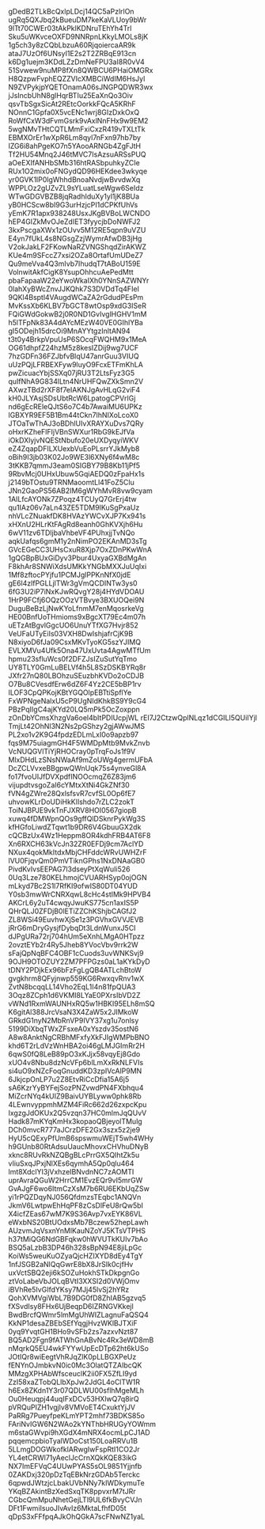 gDedB2TLkBcQxlpLDcj14QC5aPzlrlOn
ugRq5QXJbq2kBueuDM7keKaVLUoy9bWr
9lTt70CWEr03tAkPklKDNruTEhYh4Trl
Sku5uWKvceOXFD9NNRpnLKkyLMOLs8jK
1g5ch3y8zCQbLbzuA60RjqoiercaAR9k
ataJ7UzOf6UNsyI1E2s2T2ZRBqE913cn
k6Dg1uejm3KDdLZzDmNeFPU3aI8R0vV4
51Svwew9nuMP8fXn8QWBCU6PHaiOMGRx
H8QzpwFvphEQZZVIcXMBCiWdIM6HsJyl
N9ZVPykjpYQETOnamA06sJNGPQDWR3wx
jJsIncbUhN8glHqrBTIu25EaXnQo3Oiv
qsvTbSgxSicAt2REtcOorkkFQcA5KRhF
NOnnC1Gpfa0X5vcENc1wrj8GIzDxkOxQ
RoWfCxW3dFvmGsrk9vAxlNnFHx9w9EM2
5wgNMvTHtCQTLMmFxiCxzR419vTXLtTk
EBMXOrEr1wXpR6Lm8qyl7nFxn97hb7by
IZG6i8ahPgeKO7n5YAooARNGb4ZgFJtH
Tf2HU54Mnq2J46tMVC7IsAzsuARSsPUQ
aOeEXIfANHbSMb316htRASbpuhkyZCIe
RUx1O2mix0oFNGydQD96HEKdee3wkyqe
yr0GVK1lP0lgWhhdBnoaNvdjwBvvdwXq
WPPLOz2gUZvZL9sYLuatLseWgw6SeIdz
WTwGDGVBZB8jqRadhIduXy1yl1jK8BUa
yB0HCScw8bI9G3urHzjcPI1dCPKfUhVs
yEmK7R1apx938248UsxJKgBVBoLWCNDO
hEP4GIZkMvOJeZdIET3fyycjbDoNWFJ2
3kxPscgaXWx1zOUvv5M12RE5qpn9uVZU
E4yn7fUkL4s8NGsgZzjWymrAfwDB3jHg
V2okJakLF2FKowNaRZVNGShqdZirAKWZ
KUe4m9SFccZ7xsi2OZa8OrtafUmUDeZ7
Qu9meVva4Q3mIvb7IhudqT7tABoU159E
VolnwitAkfCigK8YsupOhhcuAePedMtt
pbaFapaaW22eYwoWkaIXh0YNnSAZWNYr
0lahXyBWcZnvJJKQhk7S3DVDdTq4FIeI
9QKl4Bsptl4VAugdWCaZA2rGdudPEsPm
MvKssXb6KLBV7bGCT8wtOsp9xdG3ISeR
FQiGWdGokwB2j0R0ND1GvIvglHGHV1mM
h5lTFpNk83A4dAYcMEzW40VE0GIhlYBa
gI5ODejh15drcOi9MnAYYtgzInltAN94
t3t0y4BrkpVpuUsP6SOcqFWQHM9x1MeA
OG61dhpfZ24hzM5z8kesIZDij9wg7UCF
7hzGDFn36FZJbfvBlqU47anrGuu3VIUQ
uUzPQjLFRBEXFyw9luyO9FcxETFmKhLA
pwZicuacYbjSSXq07jRU3T2LtsFyz3G5
quIfNhA9G834lLtn4NrUHFQwZXkSmn2V
AXwzTBd2rXF8f7eIAKNJgAvHLqG2viF4
kH0JLYAsjSDsUbtRcW6LpatogCPVrlGj
nd6gEcREleQJtS6o7C4b7AwaiMU6UPKz
lGBXYR9EF5B1Bm44tCkn7lhNIXoLcoX0
JTOaTwThAJ3oBDhlUIvXRAYXuDvs7QRy
oHxrKZheFlFIjVBnSWXur1RbG9kEJfVa
iOkDXlyjvNQEStNbufo20eUXDyqyiWKV
eZ4ZqapDFILXUexbVuEoPLsrrYJkMyb8
oBih9I3jb03K02Jo9WE3l6XNy6f4wM8c
3tKKB7qmmJ3eam0SIGBY79B8Kb11jPf5
9RbvMcj0UHxUbuw5GqiAEDQ0zFpaHx1s
j2149bTOstu9TRNMaoomtLl41FoZ5Clu
JNn2GaoPS56AB2IM6gWYhMvR8vw9cyam
1AILfcAYONk7ZPoqz4TCUyQ7GrErj4tw
qu1IAz06v7aLn43ZE5TDM9IKuSgPxaUz
nhVLcZNuakfDK8HVAzYWCvXJP7Kx941s
xHXnU2HLrKtFAgRd8eanh0GhKVXjh6Hu
6wV11zv6TDljbaVhbeVF4PUhxjjTvNQo
aqkUafqs6gmM1y2nNimPO2EKAnMD3sTg
GVcEGeCC3UHsCxuR8Xjp7OxZDnPKwWnA
1gQGBpBUxGiDyv3Pbur4UxyaGXBdMgAn
F8khAr8SNWiXdsUMKkYNGbMXXJuUqIxi
1Mf8zftocPYjfu1PCMJglPPKnNfX0jdE
gE6l4zlfPGLLjlTWr3gVmQCDINTw3ys0
6fG3U2iP7iNxKJwRQvgY28j4HYdVDOAU
1HrP9FCfj6OQzOOzVTBvye3BXUOQei9N
DuguBeBzLjNwKYoLfnmM7enMqosrkeVg
HE00BnfUoTHmioms9xBgcXT79Ec4m07h
uETzAtBgvlGgcUO6UnuYTfXG7Hvjr852
VeUFaUTyEiIs03VXH8DwIshjafrCjK9B
N8xiyoD6fJa09CsxMKvTyoKG5szYJIMQ
EVLXMVu4Ufk5Ona47UxUvta4AgwMTfUm
hpmu23sfluWcs0f2DFZJsIZuSutYqTmo
UY8TLY0GmLuBELVf4h5L8SzDSKBYRq8r
JXfr27nQ80LBOhzuSEuzbhKVDo2oCDJB
O7Bu8CVesdfErw6dZ6F4Yz2CE5bBP1rv
ILOF3CpQPKojKBtYGQOlpEBTtiSpflYe
FxWPNgeNalxU5cP9UgNIdKhkBS9Y9cG4
PBzPqIIgC4ajKYd20LQ5mPk5OcZoxppn
zOnDbYCmsXhzgVa6oel4bItPDIUcpjWL
rEI7J2CtzwQplNLqz1dCGILI5QUiIYjl
TmjLt42OhNl3N2Ns2pGShzy2gjAWwJMS
PL2xo1v2K9G4fpdzEDLmLxI0o9apzb97
fqs9M75uiagmGH4F5WMDpMtb9MvkZnvb
VcNUQGVlTiYjRHOCray0pTrqFoJs1f9V
MlxDHdLzSNsNWaAf9mZoUWg4germUFbA
DcZCLVvxeBBgpwQWnUqk75s4ynveGl8A
fo17fvoUIJfDVXpdfINOOcmqZ6Z83jm6
vijupdtvsgoZaI6cYMtxXtNi4GkZNf30
fVN4gZWre28QxlsfsvR7cvfSL0Op6fE7
uhvowKLrDoUDiHkKlIshdo7rZLC2zokT
ToiNJBPJE9vkTnFJXRV8HOI0567giopB
xuwq4fDMWpnQOs9gffQlDSknrPykWg3S
kfHGfoLiwdZTqwt1b9DR6V4GbuuGX2dk
cQCBzUx4Wz1Heppm8OR4kdhFRB4AT6F8
Xn6RXCH63kVcJn32ZR0EFDj9cm7AclYD
NXux4qokMkItdxMbjCHFddcWRvUWHZrF
lVU0FjqvQm0PmVTiknGPhs1NxDNAaGB0
PivdKvIvsEEPAG7l3dseyPtXqWuIi526
0Uq3Lze780KELhmojCVUARHSyp0ojOGN
mLkyd7Bc2S1l7RfKI9ofwIS80DT04YUD
Y0sb3mwWrCNRXqwL8cHc4stIMk9HPVB4
AKCrL6y2uT4cwqyJwuKS775cn1axIS5P
QHrQLJ0ZFDjB0lETiZZChKShjbCAGfJ2
ZL8WSi49EuvhwXjSe1z3PGVhxGVVJEVB
jRrG6mDryGysjfDybqDt3LdnWunxJ5CI
dJPgURa72rj704hUm5eXnhLMgA0HTpzz
2ovztEYb2r4Ry5Jheb8YVocVbv9rrk2W
sFajQpNqBFC4OBF1cCuods3uvWNKSvj9
9OJH9OTOZUY2ZM7PFPGzs0aL1aKYkDyD
tDNY2PDjkEx96bFzFgLgQB4ATLchBtoW
gvgkhrm8QFyjnwp559KG6RwxqvRnv1wX
ZvtN8bcqqLL14Vho2EqL1I4n81fpQUA3
3Oqz8ZCph1d6VKMI8LYaE0PXrsIbVD2Z
vWNd1RxmWAUNHxRQ5w1HBKI95ELh8mSQ
K6gitAl388JrcVsaN3X4ZaW5x2JIMkoW
GRkdG1nyN2MbRnVP9IVY37xg1u7onlsy
5199DiXbqTWxZFsxeA0xYszdv35ostN6
A8w8AnktNgCRBhMFxfyXkFJIgWMPbBNO
khd6T2rLdVzWnHBA2oi46gLMJGImRr2H
6qwS0fQ8LeB89pO3xKJjx58vqyEj8Gdo
xUO4v8Nbu8dzNcVFp6blLmXxRkNLFVIs
si4uO9xNZcFoqGnuddKD3zpIVcAlP9MN
6JkjcpOnLP7u2Z8EtvRiCcDfia15A6j5
sA6KzrYyBYFejSozPNZvwdPN4FXbhqu4
MiZcrNYq4kUIZ9BaivUYBLyww0phk8Rb
4LEwnvyppmhMZM4FiRc662d26zxpcKpu
IxgzgJdOKUx2Q5vzqn37HC0mlmJqQUvV
Hadk87mKYqKmHx3kopaoQBjeyolTMulg
DCh0mvcR777aJCrzDFE2Gx3szx5z2je9
HyU5cQExyPfUmB6spswmuWEjT5wh4WHy
h9GUnb80RtAdsuUaucMhovxCHVhuDNyB
xknc8RUvRkNZQBgBLcPrrGX5QIhtZk5u
vIiuSxqJPxjNlXEs6qymhA5Qp0qlu464
lmt8XdclYI3jVxhzeIBNvdnNC7zAOMTI
uprAvraQGuW2HrrCM1EvzEQr9vI5mrGW
GvAJgF6wo6ItmCzXsM7b6RU6EKbUqZSw
yi1rPQZDqyNJ056QfdmzsTEqbc1ANQVn
JkmV6LwtpwEhHqPF8zCsDlFeU8rQw5bI
X4icfZEas67wM7K9S36Avp7vxEYK86VL
eWxbNS20BtUOdxsMb7Bczew52hepLawh
AUzvmJqVsxnYnMlKauNZoYJ5KTsVTPHS
h37tMiQG6NdGBFqkw0hWVUTkKUIv7bAo
BSQ5aLzbB3DP46h328sBpN94E8jiLpGc
KoiWs5weuKuOZyaQjcHZIXYD8dEy4TgY
1nfJSGB2aNlQqGwrE8bX8JrSIk0cjfHv
uxVctSBQ2eji6kSOZuHokhSTkDkpgnGo
ztVoLabeVbJOLqBVtI3XXSI2d0VWjOmv
iBVhRe5IvGIfdYKsy7MJj45lvSj2hYRz
QohXVMVgiWbL7B9DG0fD8ZhIAB5gzvq5
fXSvdIsy8FHx6UjBeqpD6IZRNGVKkejl
BwdBrcfQWmr5lmMgUhWIZLagnuFaQSQ4
KkNP1desaZBEbSEfYqgjHvzWKlBJTXiF
0yq9YvqtGH1BHo9vSFb2zs7azxvNzt87
BQ5AD2Fgn9fATWhGnABvNc4Rx3eWD8mB
nMqrkQ5EU4wkFYYwUpEcDTp62ht6kUSo
JOtIQr8wiEegtVhRJqZlK0pLLBGXPeUz
fENYnOJmbkvN0ic0Mc3OlatQTZAIbcQK
MMzgXPHAbWfsceuclK2ii0FX5ZfLI9yd
ZzI58xaZTobQLlbXpJw2JdGL4oClTW1R
h6Ex8ZKdn1Y3r07QDLWU00sflhMgeMLh
Ou0Heuqpj44uqIFxDCv53HXlwQ7q8irQ
pVRQuPIZH1vgjlv8VMVoET4CxuktYjJV
PaRRg7PueyfpeKLmYPT2mhf73BDKS85o
FAriNvIGW6N2WAo2kYNThbHRUGyYOWmm
m6staGWvpi9hXGdX4mNRX4ocmLpCJ1AD
pqqemcpbioTyalWDoCst150LoaRRVu1B
5LLmgDOGWkofklARwgIwFspRtI1CO2Jr
YL4etCRWl71yAeclJcCrnXQkKQE83ikG
NX7ImEFVqC4UUwPYAS5sOL9851Yjjnfb
0ZAKDxj320pDzTqEBkNrzGDAb5Terckc
6qpwdJWtzjcLbakUVbNNy7kIWDkymuTe
YKqBZAkintBzXedSxqTK8ppvxrM7tJRr
CGbcQmMpuNhetGejLTl9UL6fkBvyCVJn
DFt1FwmiIsuoJIvAvIz6MktaLfhfD05t
qDpS3xFFfpqAJkOhQGkA7scFNwNZ1yaL
